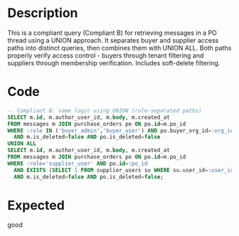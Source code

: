 # Description
This is a compliant query (Compliant B) for retrieving messages in a PO thread using a UNION approach. It separates buyer and supplier access paths into distinct queries, then combines them with UNION ALL. Both paths properly verify access control - buyers through tenant filtering and suppliers through membership verification. Includes soft-delete filtering.

# Code
```sql
-- Compliant B: same logic using UNION (role-separated paths)
SELECT m.id, m.author_user_id, m.body, m.created_at
FROM messages m JOIN purchase_orders po ON po.id=m.po_id
WHERE :role IN ('buyer_admin','buyer_user') AND po.buyer_org_id=:org_id AND po.id=:po_id
  AND m.is_deleted=false AND po.is_deleted=false
UNION ALL
SELECT m.id, m.author_user_id, m.body, m.created_at
FROM messages m JOIN purchase_orders po ON po.id=m.po_id
WHERE :role='supplier_user' AND po.id=:po_id
  AND EXISTS (SELECT 1 FROM supplier_users su WHERE su.user_id=:user_id AND su.supplier_id=po.supplier_id)
  AND m.is_deleted=false AND po.is_deleted=false;
```

# Expected
good